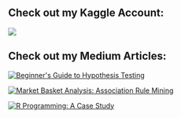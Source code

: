 ## Check out my Kaggle Account:

<a href="https://www.kaggle.com/khusheekapoor">
  <img src="https://user-images.githubusercontent.com/74901388/149902834-b5665230-5e8d-4e60-b199-9f737bffa0ac.png">
</a>



## Check out my Medium Articles:

<!--
**khusheekapoor/khusheekapoor** is a ✨ _special_ ✨ repository because its `README.md` (this file) appears on your GitHub profile.

Here are some ideas to get you started:

- 🔭 I’m currently working on ...
- 🌱 I’m currently learning ...
- 👯 I’m looking to collaborate on ...
- 🤔 I’m looking for help with ...
- 💬 Ask me about ...
- 📫 How to reach me: ...
- 😄 Pronouns: ...
- ⚡ Fun fact: ...
-->

<a target="_blank" href="https://github-readme-medium-recent-article.vercel.app/medium/@khusheekapoor/0"><img src="https://github-readme-medium-recent-article.vercel.app/medium/@khusheekapoor/0" alt="Beginner's Guide to Hypothesis Testing"> 

<a target="_blank" href="https://github-readme-medium-recent-article.vercel.app/medium/@khusheekapoor/1"><img src="https://github-readme-medium-recent-article.vercel.app/medium/@khusheekapoor/1" alt="Market Basket Analysis: Association Rule Mining"> 
  
<a target="_blank" href="https://github-readme-medium-recent-article.vercel.app/medium/@khusheekapoor/2"><img src="https://github-readme-medium-recent-article.vercel.app/medium/@khusheekapoor/2" alt="R Programming: A Case Study"> 
